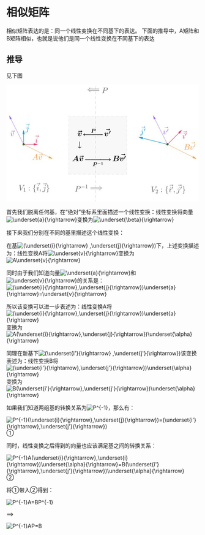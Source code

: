 # 相似矩阵

相似矩阵表达的是：同一个线性变换在不同基下的表达。
下面的推导中，A矩阵和B矩阵相似，也就是说他们是同一个线性变换在不同基下的表达


## 推导
见下图


<img src="https://github.com/DorianZi/algorithm_explained/raw/master/res/matrix_similarity.jpg">

首先我们脱离任何基，在“绝对”坐标系里面描述一个线性变换：线性变换将向量<img src="https://latex.codecogs.com/gif.latex?\underset{\alpha}{\rightarrow}" title="\underset{a}{\rightarrow}" style="display:inline;vertical-align:text-top;"/>变换为<img src="https://latex.codecogs.com/gif.latex?\underset{\beta}{\rightarrow}" title="\underset{\beta}{\rightarrow}" style="display:inline;vertical-align:text-top;"/>

接下来我们分别在不同的基里描述这个线性变换：


在基<img src="https://latex.codecogs.com/gif.latex?(\underset{i}{\rightarrow}&space;,\underset{j}{\rightarrow})" title="(\underset{i}{\rightarrow} ,\underset{j}{\rightarrow})" style="display:inline;vertical-align:text-top;"/>下，上述变换描述为：线性变换A将<img src="https://latex.codecogs.com/gif.latex?\underset{v}{\rightarrow}" title="\underset{v}{\rightarrow}" style="display:inline;vertical-align:text-top;">变换为<img src="https://latex.codecogs.com/gif.latex?A\underset{v}{\rightarrow}" title="A\underset{v}{\rightarrow}" style="display:inline;vertical-align:text-top;">

同时由于我们知道向量<img src="https://latex.codecogs.com/gif.latex?\underset{a}{\rightarrow}" title="\underset{a}{\rightarrow}" style="display:inline;vertical-align:text-top;"/>和<img src="https://latex.codecogs.com/gif.latex?\underset{v}{\rightarrow}" title="\underset{v}{\rightarrow}" style="display:inline;vertical-align:text-top;"/>的关系是：<img src="https://latex.codecogs.com/gif.latex?(\underset{i}{\rightarrow},\underset{j}{\rightarrow})\underset{a}{\rightarrow}=\underset{v}{\rightarrow}" title="(\underset{i}{\rightarrow},\underset{j}{\rightarrow})\underset{a}{\rightarrow}=\underset{v}{\rightarrow}" style="display:inline;vertical-align:text-top;">

所以该变换可以进一步表述为：线性变换A将<img src="https://latex.codecogs.com/gif.latex?(\underset{i}{\rightarrow},\underset{j}{\rightarrow})\underset{a}{\rightarrow}" title="(\underset{i}{\rightarrow},\underset{j}{\rightarrow})\underset{a}{\rightarrow}" style="display:inline;vertical-align:text-top;">变换为<img src="https://latex.codecogs.com/gif.latex?A(\underset{i}{\rightarrow},\underset{j}{\rightarrow})\underset{\alpha}{\rightarrow}" title="A(\underset{i}{\rightarrow},\underset{j}{\rightarrow})\underset{\alpha}{\rightarrow}" style="display:inline;vertical-align:text-top;"/>


同理在新基下<img src="https://latex.codecogs.com/gif.latex?(\underset{i'}{\rightarrow}&space;,\underset{j'}{\rightarrow})" title="(\underset{i'}{\rightarrow} ,\underset{j'}{\rightarrow})" style="display:inline;vertical-align:text-top;"/>该变换表述为：线性变换B将<img src="https://latex.codecogs.com/gif.latex?(\underset{i'}{\rightarrow},\underset{j'}{\rightarrow})\underset{\alpha}{\rightarrow}" title="(\underset{i'}{\rightarrow},\underset{j'}{\rightarrow})\underset{\alpha}{\rightarrow}" style="display:inline;vertical-align:text-top;"/>变换为<img src="https://latex.codecogs.com/gif.latex?B(\underset{i'}{\rightarrow},\underset{j'}{\rightarrow})\underset{\alpha}{\rightarrow}" title="B(\underset{i'}{\rightarrow},\underset{j'}{\rightarrow})\underset{\alpha}{\rightarrow}" style="display:inline;vertical-align:text-top;"/>

如果我们知道两组基的转换关系为<img src="https://latex.codecogs.com/gif.latex?P^{-1}" title="P^{-1}" style="display:inline;vertical-align:text-top;"/>，那么有：

<img src="https://latex.codecogs.com/gif.latex?P^{-1}(\underset{i}{\rightarrow},\underset{j}{\rightarrow})=(\underset{i'}{\rightarrow},\underset{j'}{\rightarrow})" title="P^{-1}(\underset{i}{\rightarrow},\underset{j}{\rightarrow})=(\underset{i'}{\rightarrow},\underset{j'}{\rightarrow})" style="display:inline;vertical-align:text-top;"/> ①

同时，线性变换之后得到的向量也应该满足基之间的转换关系：

<img src="https://latex.codecogs.com/gif.latex?P^{-1}A(\underset{i}{\rightarrow},\underset{j}{\rightarrow})\underset{\alpha}{\rightarrow}=B(\underset{i'}{\rightarrow},\underset{j'}{\rightarrow})\underset{\alpha}{\rightarrow}" title="P^{-1}A(\underset{i}{\rightarrow},\underset{i}{\rightarrow})\underset{\alpha}{\rightarrow}=B(\underset{i'}{\rightarrow},\underset{j'}{\rightarrow})\underset{\alpha}{\rightarrow}" style="display:inline;vertical-align:text-top;"/>  ②

将①带入②得到：

<img src="https://latex.codecogs.com/gif.latex?P^{-1}A=BP^{-1}" title="P^{-1}A=BP^{-1}" style="display:inline;vertical-align:text-top;"/>

==>

<img src="https://latex.codecogs.com/gif.latex?P^{-1}AP=B" title="P^{-1}AP=B" style="display:inline;vertical-align:text-top;"/>

